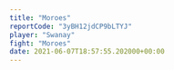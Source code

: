 ```yaml
---
title: "Moroes"
reportCode: "3yBH12jdCP9bLTYJ"
player: "Swanay"
fight: "Moroes"
date: 2021-06-07T18:57:55.202000+00:00
---
```

